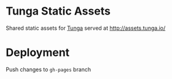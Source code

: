 # Tunga Static Assets
Shared static assets for [Tunga](https://tunga.io/) served at http://assets.tunga.io/

# Deployment
Push changes to `gh-pages` branch
